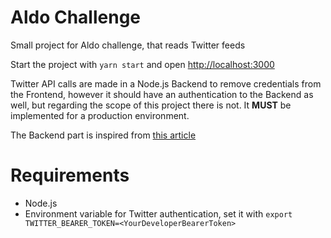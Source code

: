 # Aldo Challenge
Small project for Aldo challenge, that reads Twitter feeds

Start the project with `yarn start` and open [http://localhost:3000](http://localhost:3000)

Twitter API calls are made in a Node.js Backend to remove credentials from the Frontend, however it should have an authentication to the Backend as well, but regarding the scope of this project there is not. It **MUST** be implemented for a production environment. 

The Backend part is inspired from [this article](https://developer.twitter.com/en/docs/tutorials/building-an-app-to-stream-tweets)

# Requirements
- Node.js
- Environment variable for Twitter authentication, set it with `export TWITTER_BEARER_TOKEN=<YourDeveloperBearerToken>`
